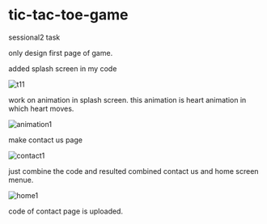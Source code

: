 # tic-tac-toe-game
sessional2 task


only design first page of game.

 added splash screen in my code


![t11](https://user-images.githubusercontent.com/79657243/117540188-53bc6200-b027-11eb-8e27-c86d29c40581.png)


work on animation in splash screen. this animation is heart animation in which heart moves.

![animation1](https://user-images.githubusercontent.com/79657243/117547807-14a00800-b04b-11eb-99f5-bd499dc22592.png)

make contact us page

![contact1](https://user-images.githubusercontent.com/79657243/117561393-d7ba2c80-b0af-11eb-9725-28ce0ed418ae.png)

just combine the code and resulted combined contact us and home screen menue.

![home1](https://user-images.githubusercontent.com/79657243/117569450-292de000-b0df-11eb-8817-17b53d2f66aa.png)

code of contact page is uploaded.




